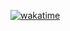 [![wakatime](https://wakatime.com/badge/github/zahrul117/ProjectPengelolaanBukuPribadi.svg)](https://wakatime.com/badge/github/zahrul117/ProjectPengelolaanBukuPribadi)
